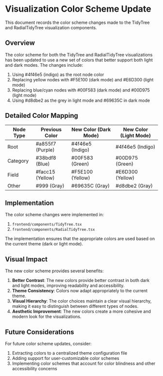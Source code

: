# Visualization Color Scheme Update

This document records the color scheme changes made to the TidyTree and RadialTidyTree visualization components.

## Overview

The color scheme for both the TidyTree and RadialTidyTree visualizations has been updated to use a new set of colors that better support both light and dark modes. The changes include:

1. Using #4f46e5 (indigo) as the root node color
2. Replacing yellow nodes with #F5E100 (dark mode) and #E6D300 (light mode)
3. Replacing blue/cyan nodes with #00F583 (dark mode) and #00D975 (light mode)
4. Using #d8dbe2 as the grey in light mode and #69635C in dark mode

## Detailed Color Mapping

| Node Type | Previous Color | New Color (Dark Mode) | New Color (Light Mode) |
|-----------|----------------|----------------------|------------------------|
| Root      | #a855f7 (Purple) | #4f46e5 (Indigo)   | #4f46e5 (Indigo)      |
| Category  | #38bdf8 (Blue)   | #00F583 (Green)    | #00D975 (Green)       |
| Field     | #facc15 (Yellow) | #F5E100 (Yellow)   | #E6D300 (Yellow)      |
| Other     | #999 (Gray)      | #69635C (Gray)     | #d8dbe2 (Gray)        |

## Implementation

The color scheme changes were implemented in:

1. `frontend/components/TidyTree.tsx`
2. `frontend/components/RadialTidyTree.tsx`

The implementation ensures that the appropriate colors are used based on the current theme (dark or light mode).

## Visual Impact

The new color scheme provides several benefits:

1. **Better Contrast**: The new colors provide better contrast in both dark and light modes, improving readability and accessibility.
2. **Theme Consistency**: Colors now adapt appropriately to the current theme.
3. **Visual Hierarchy**: The color choices maintain a clear visual hierarchy, making it easy to distinguish between different types of nodes.
4. **Aesthetic Improvement**: The new colors create a more cohesive and modern look for the visualizations.

## Future Considerations

For future color scheme updates, consider:

1. Extracting colors to a centralized theme configuration file
2. Adding support for user-customizable color schemes
3. Implementing color schemes that account for color blindness and other accessibility concerns